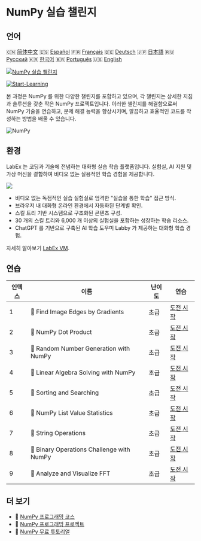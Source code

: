 # NumPy 실습 챌린지

## 언어

🇨🇳 [简体中文](README_zh.md) 🇪🇸 [Español](README_es.md) 🇫🇷 [Français](README_fr.md) 🇩🇪 [Deutsch](README_de.md) 🇯🇵 [日本語](README_ja.md) 🇷🇺 [Русский](README_ru.md) 🇰🇷 [한국어](README_ko.md) 🇧🇷 [Português](README_pt.md) 🇺🇸 [English](README.md) 

[![NumPy 실습 챌린지](https://cover-creator.labex.io/numpy-practice-challenges.png?lang=ko)](https://labex.io/ko/courses/numpy-practice-challenges)

[![Start-Learning](https://img.shields.io/badge/Start-Learning-whitesmoke?style=for-the-badge)](https://labex.io/ko/courses/numpy-practice-challenges)

본 과정은 NumPy 를 위한 다양한 챌린지를 포함하고 있으며, 각 챌린지는 상세한 지침과 솔루션을 갖춘 작은 NumPy 프로젝트입니다. 이러한 챌린지를 해결함으로써 NumPy 기술을 연습하고, 문제 해결 능력을 향상시키며, 깔끔하고 효율적인 코드를 작성하는 방법을 배울 수 있습니다.

![NumPy](https://img.shields.io/badge/NumPy-whitesmoke?style=for-the-badge&logo=numpy)


## 환경

LabEx 는 코딩과 기술에 전념하는 대화형 실습 학습 플랫폼입니다. 실험실, AI 지원 및 가상 머신을 결합하여 비디오 없는 실용적인 학습 경험을 제공합니다.

![](https://tutorial-screenshot.getvm.io/images/vm-1725247253.png)

- 비디오 없는 독점적인 실습 실험실로 엄격한 "실습을 통한 학습" 접근 방식.
- 브라우저 내 대화형 온라인 환경에서 자동화된 단계별 확인.
- 스킬 트리 기반 시스템으로 구조화된 콘텐츠 구성.
- 30 개의 스킬 트리와 6,000 개 이상의 실험실을 포함하는 성장하는 학습 리소스.
- ChatGPT 를 기반으로 구축된 AI 학습 도우미 Labby 가 제공하는 대화형 학습 경험.

자세히 알아보기 [LabEx VM](https://support.labex.io/using-labex/virtual-machine).

## 연습

|   인덱스 | 이름                                      | 난이도   | 연습                                                                                                                  |
|----------|-------------------------------------------|----------|-----------------------------------------------------------------------------------------------------------------------|
|        1 | 🎯 Find Image Edges by Gradients          | 초급     | <a target='_blank' href='https://labex.io/ko/labs/numpy-find-image-edges-by-gradients-259151'>도전 시작</a>           |
|        2 | 🎯 NumPy Dot Product                      | 초급     | <a target='_blank' href='https://labex.io/ko/labs/python-numpy-dot-product-8737'>도전 시작</a>                        |
|        3 | 🎯 Random Number Generation with NumPy    | 초급     | <a target='_blank' href='https://labex.io/ko/labs/python-random-number-generation-with-numpy-34635'>도전 시작</a>     |
|        4 | 🎯 Linear Algebra Solving with NumPy      | 초급     | <a target='_blank' href='https://labex.io/ko/labs/python-linear-algebra-solving-with-numpy-8000'>도전 시작</a>        |
|        5 | 🎯 Sorting and Searching                  | 초급     | <a target='_blank' href='https://labex.io/ko/labs/python-sorting-and-searching-154566'>도전 시작</a>                  |
|        6 | 🎯 NumPy List Value Statistics            | 초급     | <a target='_blank' href='https://labex.io/ko/labs/python-numpy-list-value-statistics-664'>도전 시작</a>               |
|        7 | 🎯 String Operations                      | 초급     | <a target='_blank' href='https://labex.io/ko/labs/python-string-operations-148882'>도전 시작</a>                      |
|        8 | 🎯 Binary Operations Challenge with NumPy | 초급     | <a target='_blank' href='https://labex.io/ko/labs/python-binary-operations-challenge-with-numpy-153823'>도전 시작</a> |
|        9 | 🎯 Analyze and Visualize FFT              | 초급     | <a target='_blank' href='https://labex.io/ko/labs/python-analyze-and-visualize-fft-55715'>도전 시작</a>               |

## 더 보기

- 🔗 [NumPy 프로그래밍 코스](https://github.com/labex-labs/awesome-programming-courses)
- 🔗 [NumPy 프로그래밍 프로젝트](https://github.com/labex-labs/awesome-programming-projects)
- 🔗 [NumPy 무료 튜토리얼](https://github.com/labex-labs/numpy-free-tutorials)

